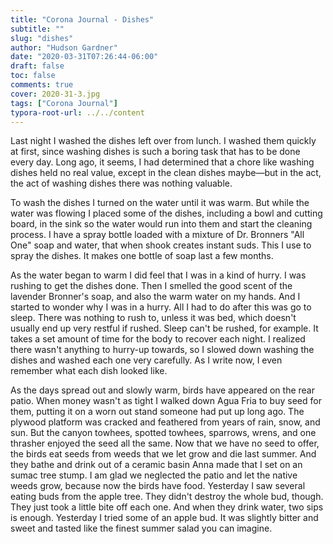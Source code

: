 ```yaml
---
title: "Corona Journal - Dishes"
subtitle: ""
slug: "dishes"
author: "Hudson Gardner"
date: "2020-03-31T07:26:44-06:00"
draft: false
toc: false
comments: true
cover: 2020-31-3.jpg
tags: ["Corona Journal"]
typora-root-url: ../../content
---
```


Last night I washed the dishes left over from lunch. I washed them quickly at first, since washing dishes is such a boring task that has to be done every day. Long ago, it seems, I had determined that a chore like washing dishes held no real value, except in the clean dishes maybe—but in the act, the act of washing dishes there was nothing valuable.

To wash the dishes I turned on the water until it was warm. But while the water was flowing I placed some of the dishes, including a bowl and cutting board, in the sink so the water would run into them and start the cleaning process. I have a spray bottle  loaded with a mixture of Dr. Bronners "All One" soap and water, that when shook creates instant suds. This I use to spray the dishes. It makes one bottle of soap last a few months.

As the water began to warm I did feel that I was in a kind of hurry. I was rushing to get the dishes done. Then I smelled the good scent of the lavender Bronner's soap, and also the warm water on my hands. And I started to wonder why I was in a hurry. All I had to do after this was go to sleep. There was nothing to rush to, unless it was bed, which doesn't usually end up very restful if rushed. Sleep can't be rushed, for example. It takes a set amount of time for the body to recover each night. I realized there wasn't anything to hurry-up towards, so I slowed down washing the dishes and washed each one very carefully. As I write now, I even remember what each dish looked like.

As the days spread out and slowly warm, birds have appeared on the rear patio. When money wasn't as tight I walked down Agua Fria to buy seed for them, putting it on a worn out stand someone had put up long ago. The plywood platform was cracked and feathered from years of rain, snow, and sun. But the canyon towhees, spotted towhees, sparrows, wrens, and one thrasher enjoyed the seed all the same. Now that we have no seed to offer, the birds eat seeds from weeds that we let grow and die last summer. And they bathe and drink out of a ceramic basin Anna made that I set on an sumac tree stump. I am glad we neglected the patio and let the native weeds grow, because now the birds have food. Yesterday I saw several eating buds from the apple tree. They didn't destroy the whole bud, though. They just took a little bite off each one. And when they drink water, two sips is enough. Yesterday I tried some of an apple bud. It was slightly bitter and sweet and tasted like the finest summer salad you can imagine.



